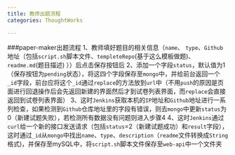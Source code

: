 ```yaml
---
title: 教师出题流程
categories: ThoughtWorks

---
```




###paper-maker出题流程
 1、教师填好题目的相关信息（`name`、 `type`、`Github`地址（包括`script.sh`脚本文件、`templeteRepo`(基于这么模板做题)、`readme.md`(题目描述)
））后点击保存按钮后
2、添加一个字段`status`，默认值为1（保存按钮为`pending`状态），将这四个字段保存至`mongo`中，并给前台返回一个`_id`字段，前台应将这个`_id`通过`replace`的方法放到`url`中（不用`push`的原因是页面进行回退操作后会先返回新建的界面然后才到试卷列表界面，而`replace`会直接返回到试卷列表界面）
3、这时`Jenkins`获取本机的`IP`地址和`Github`地址进行一系列检查，如果检测到`Github`仓库地址里的字段有错误，则去`mongo`中更新`status`为0（新建试题失败），若检测所有数据没有问题则进入步骤4
4、这时`Jenkins`通过`curl`给一个新的接口发送请求（包括`status`=2（新建试题成功）和`result`字段），这时通过`_id`从`mongo`中找出`name`、`type`、`description`（`readme`文件转换成`String`格式)，并保存至mySQL中，将`script.sh`脚本文件保存至`web-api`中一个文件夹



